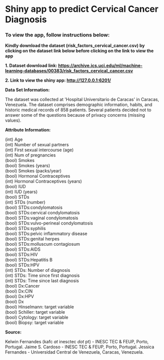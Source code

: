 # Shiny app to predict Cervical Cancer Diagnosis

### To view the app, follow instructions below:

<b> Kindly download the dataset (risk_factors_cervical_cancer.csv) by clicking on the dataset link below before clicking on the link to view the app </b>

<b> 1. Dataset download link: https://archive.ics.uci.edu/ml/machine-learning-databases/00383/risk_factors_cervical_cancer.csv </b>

<b> 2. Link to view the shiny app: http://127.0.0.1:6201/ </b>

<b> Data Set Information: </b>

The dataset was collected at 'Hospital Universitario de Caracas' in Caracas, Venezuela. The dataset comprises demographic information, habits, and historic medical records of 858 patients. Several patients decided not to answer some of the questions because of privacy concerns (missing values).


<b> Attribute Information: </b>

(int) Age   
(int) Number of sexual partners    
(int) First sexual intercourse (age)       
(int) Num of pregnancies      
(bool) Smokes      
(bool) Smokes (years)          
(bool) Smokes (packs/year)        
(bool) Hormonal Contraceptives        
(int) Hormonal Contraceptives (years)          
(bool) IUD            
(int) IUD (years)     
(bool) STDs     
(int) STDs (number)       
(bool) STDs:condylomatosis          
(bool) STDs:cervical condylomatosis         
(bool) STDs:vaginal condylomatosis       
(bool) STDs:vulvo-perineal condylomatosis      
(bool) STDs:syphilis        
(bool) STDs:pelvic inflammatory disease          
(bool) STDs:genital herpes        
(bool) STDs:molluscum contagiosum        
(bool) STDs:AIDS        
(bool) STDs:HIV         
(bool) STDs:Hepatitis B          
(bool) STDs:HPV        
(int) STDs: Number of diagnosis         
(int) STDs: Time since first diagnosis           
(int) STDs: Time since last diagnosis           
(bool) Dx:Cancer        
(bool) Dx:CIN          
(bool) Dx:HPV        
(bool) Dx        
(bool) Hinselmann: target variable         
(bool) Schiller: target variable        
(bool) Cytology: target variable         
(bool) Biopsy: target variable         


<b> Source: </b>

Kelwin Fernandes (kafc _at_ inesctec _dot_ pt) - INESC TEC & FEUP, Porto, Portugal.
Jaime S. Cardoso - INESC TEC & FEUP, Porto, Portugal.
Jessica Fernandes - Universidad Central de Venezuela, Caracas, Venezuela.
